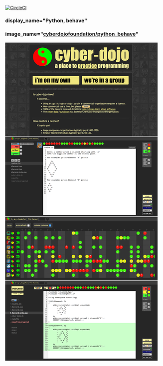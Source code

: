 [![CircleCI](https://circleci.com/gh/cyber-dojo-start-points/python-behave.svg?style=svg)](https://circleci.com/gh/cyber-dojo-start-points/python-behave)

### display_name="Python, behave"
### image_name="[cyberdojofoundation/python_behave](https://hub.docker.com/repository/docker/cyberdojofoundation/python_behave)"

![cyber-dojo.org home page](https://github.com/cyber-dojo/cyber-dojo/blob/master/shared/home_page_snapshot.png)

